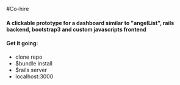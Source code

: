 
#Co-hire 

#### A clickable prototype for a dashboard similar to "angelList", rails backend, bootstrap3 and custom javascripts frontend

#### Get it going:

- clone repo
- $bundle install
- $rails server
- localhost:3000
